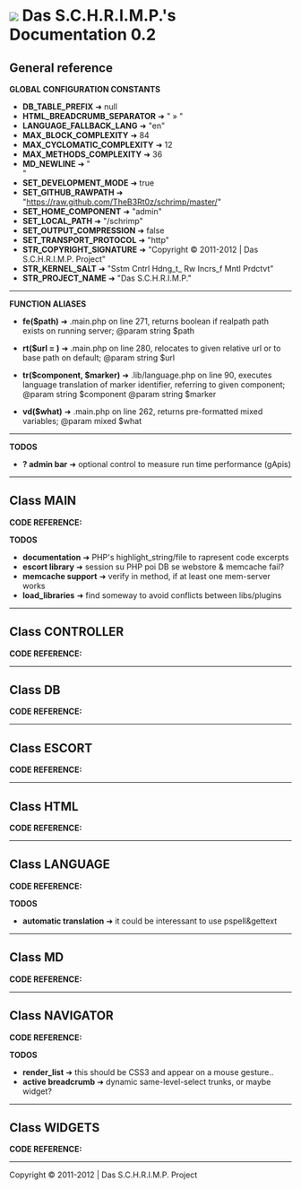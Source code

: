 ![](https://raw.github.com/TheB3Rt0z/schrimp/master/.inc/img/schrimp_favicon_md.ico "") Das S.C.H.R.I.M.P.'s Documentation 0.2  
==============================================================================================================================  
  
  
  
General reference  
-----------------  
  
  
**GLOBAL CONFIGURATION CONSTANTS**  
  
- **DB_TABLE_PREFIX** &#10140; null
- **HTML_BREADCRUMB_SEPARATOR** &#10140; " &raquo; "
- **LANGUAGE_FALLBACK_LANG** &#10140; "en"
- **MAX_BLOCK_COMPLEXITY** &#10140; 84
- **MAX_CYCLOMATIC_COMPLEXITY** &#10140; 12
- **MAX_METHODS_COMPLEXITY** &#10140; 36
- **MD_NEWLINE** &#10140; "  
"
- **SET_DEVELOPMENT_MODE** &#10140; true
- **SET_GITHUB_RAWPATH** &#10140; "https://raw.github.com/TheB3Rt0z/schrimp/master/"
- **SET_HOME_COMPONENT** &#10140; "admin"
- **SET_LOCAL_PATH** &#10140; "/schrimp"
- **SET_OUTPUT_COMPRESSION** &#10140; false
- **SET_TRANSPORT_PROTOCOL** &#10140; "http"
- **STR_COPYRIGHT_SIGNATURE** &#10140; "Copyright © 2011-2012 | Das S.C.H.R.I.M.P. Project"
- **STR_KERNEL_SALT** &#10140; "Sstm Cntrl Hdng_t_ Rw Incrs_f Mntl Prdctvt"
- **STR_PROJECT_NAME** &#10140; "Das S.C.H.R.I.M.P."
  
***  
  
**FUNCTION ALIASES**  
  
- **fe($path)** &#10140; .main.php on line 271,
  returns boolean if realpath path exists on running server;
  @param string $path

- **rt($url = )** &#10140; .main.php on line 280,
  relocates to given relative url or to base path on default;
  @param string $url

- **tr($component, $marker)** &#10140; .lib/language.php on line 90,
  executes language translation of marker identifier, referring to given component;
  @param string $component
  @param string $marker

- **vd($what)** &#10140; .main.php on line 262,
  returns pre-formatted mixed variables;
  @param mixed $what

  
***  
  
**TODOS**  
  
- **? admin bar** &#10140; optional control to measure run time performance (gApis)
  
***  
  
Class MAIN  
----------  
  
  
**CODE REFERENCE:**  
  
**TODOS**  
  
- **documentation** &#10140; PHP's highlight_string/file to rapresent code excerpts
- **escort library** &#10140; session su PHP poi DB se webstore & memcache fail?
- **memcache support** &#10140; verify in method, if at least one mem-server works
- **load_libraries** &#10140; find someway to avoid conflicts between libs/plugins
  
***  
  
Class CONTROLLER  
----------------  
  
  
**CODE REFERENCE:**  
  
  
***  
  
Class DB  
--------  
  
  
**CODE REFERENCE:**  
  
  
***  
  
Class ESCORT  
------------  
  
  
**CODE REFERENCE:**  
  
  
***  
  
Class HTML  
----------  
  
  
**CODE REFERENCE:**  
  
  
***  
  
Class LANGUAGE  
--------------  
  
  
**CODE REFERENCE:**  
  
**TODOS**  
  
- **automatic translation** &#10140; it could be interessant to use pspell&gettext
  
***  
  
Class MD  
--------  
  
  
**CODE REFERENCE:**  
  
  
***  
  
Class NAVIGATOR  
---------------  
  
  
**CODE REFERENCE:**  
  
**TODOS**  
  
- **render_list** &#10140; this should be CSS3 and appear on a mouse gesture..
- **active breadcrumb** &#10140; dynamic same-level-select trunks, or maybe widget?
  
***  
  
Class WIDGETS  
-------------  
  
  
**CODE REFERENCE:**  
  
  
***  
  




Copyright © 2011-2012 | Das S.C.H.R.I.M.P. Project  
